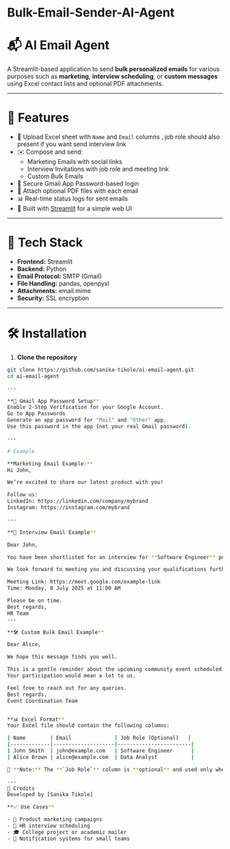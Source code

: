 # Bulk-Email-Sender-AI-Agent
# 📬 AI Email Agent

A Streamlit-based application to send **bulk personalized emails** for various purposes such as **marketing**, **interview scheduling**, or **custom messages** using Excel contact lists and optional PDF attachments.

---

# 🚀 Features

- 📁 Upload Excel sheet with `Name` and `Email` columns , job role should also present if you want send interview link 
- ✉️ Compose and send:
  - Marketing Emails with social links
  - Interview Invitations with job role and meeting link
  - Custom Bulk Emails
- 🔐 Secure Gmail App Password-based login
- 📎 Attach optional PDF files with each email
- 📊 Real-time status logs for sent emails
- 🎨 Built with [Streamlit](https://streamlit.io/) for a simple web UI

---

# 🧰 Tech Stack

- **Frontend:** Streamlit
- **Backend:** Python
- **Email Protocol:** SMTP (Gmail)
- **File Handling:** pandas, openpyxl
- **Attachments:** email.mime
- **Security:** SSL encryption

---

# 🛠️ Installation

1. **Clone the repository**

```bash
git clone https://github.com/sanika-tikole/ai-email-agent.git
cd ai-email-agent

---

**🔐 Gmail App Password Setup**  
Enable 2-Step Verification for your Google Account.  
Go to App Passwords  
Generate an app password for "Mail" and "Other" app.  
Use this password in the app (not your real Gmail password).  

---

# Example

**Marketing Email Example:**
Hi John,

We’re excited to share our latest product with you!

Follow us:
LinkedIn: https://linkedin.com/company/mybrand
Instagram: https://instagram.com/mybrand

---

**📄 Interview Email Example**

Dear John,

You have been shortlisted for an interview for **Software Engineer** position.

We look forward to meeting you and discussing your qualifications further.

Meeting Link: https://meet.google.com/example-link  
Time: Monday, 8 July 2025 at 11:00 AM

Please be on time.  
Best regards,  
HR Team
---

**🛠️ Custom Bulk Email Example**

Dear Alice,

We hope this message finds you well.

This is a gentle reminder about the upcoming community event scheduled for this weekend.  
Your participation would mean a lot to us.

Feel free to reach out for any queries.  
Best regards,  
Event Coordination Team


**📊 Excel Format**  
Your Excel file should contain the following columns:

| Name        | Email              | Job Role (Optional)   |
|-------------|--------------------|------------------------|
| John Smith  | john@example.com   | Software Engineer      |
| Alice Brown | alice@example.com  | Data Analyst           |

📝 **Note:** The **`Job Role`** column is **optional** and used only when sending **Interview Emails**.

---
🙌 Credits
Developed by [Sanika Tikole] 

**✅ Use Cases**

- 🚀 Product marketing campaigns  
- 💼 HR interview scheduling  
- 🎓 College project or academic mailer  
- 🔔 Notification systems for small teams
